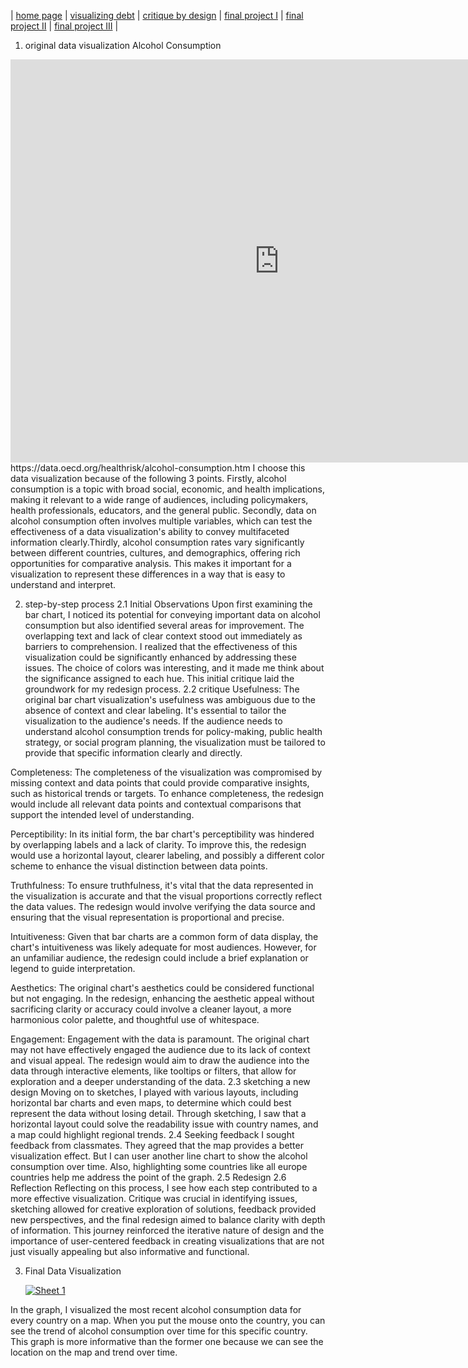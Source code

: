 | [home page](https://cmustudent.github.io/tswd-portfolio-templates/) | [visualizing debt](visualizing-government-debt) | [critique by design](critique-by-design) | [final project I](final-project-part-one) | [final project II](final-project-part-two) | [final project III](final-project-part-three) |
1. original data visualization
Alcohol Consumption
<iframe src="https://data.oecd.org/chart/7l0g" width="860" height="645" style="border: 0" mozallowfullscreen="true" webkitallowfullscreen="true" allowfullscreen="true"><a href="https://data.oecd.org/chart/7l0g" target="_blank">OECD Chart: Alcohol consumption, Total, Litres/capita (aged 15 and over), Annual, 2022</a></iframe>
https://data.oecd.org/healthrisk/alcohol-consumption.htm
I choose this data visualization because of the following 3 points. Firstly, alcohol consumption is a topic with broad social, economic, and health implications, making it relevant to a wide range of audiences, including policymakers, health professionals, educators, and the general public. Secondly, data on alcohol consumption often involves multiple variables, which can test the effectiveness of a data visualization's ability to convey multifaceted information clearly.Thirdly, alcohol consumption rates vary significantly between different countries, cultures, and demographics, offering rich opportunities for comparative analysis. This makes it important for a visualization to represent these differences in a way that is easy to understand and interpret.

2. step-by-step process
2.1 Initial Observations
   Upon first examining the bar chart, I noticed its potential for conveying important data on alcohol consumption but also identified several areas for improvement. The overlapping text and lack of clear context stood out immediately as barriers to comprehension. I realized that the effectiveness of this visualization could be significantly enhanced by addressing these issues. The choice of colors was interesting, and it made me think about the significance assigned to each hue. This initial critique laid the groundwork for my redesign process.
2.2 critique
Usefulness:
The original bar chart visualization's usefulness was ambiguous due to the absence of context and clear labeling. It's essential to tailor the visualization to the audience's needs. If the audience needs to understand alcohol consumption trends for policy-making, public health strategy, or social program planning, the visualization must be tailored to provide that specific information clearly and directly.

Completeness:
The completeness of the visualization was compromised by missing context and data points that could provide comparative insights, such as historical trends or targets. To enhance completeness, the redesign would include all relevant data points and contextual comparisons that support the intended level of understanding.

Perceptibility:
In its initial form, the bar chart's perceptibility was hindered by overlapping labels and a lack of clarity. To improve this, the redesign would use a horizontal layout, clearer labeling, and possibly a different color scheme to enhance the visual distinction between data points.

Truthfulness:
To ensure truthfulness, it's vital that the data represented in the visualization is accurate and that the visual proportions correctly reflect the data values. The redesign would involve verifying the data source and ensuring that the visual representation is proportional and precise.

Intuitiveness:
Given that bar charts are a common form of data display, the chart's intuitiveness was likely adequate for most audiences. However, for an unfamiliar audience, the redesign could include a brief explanation or legend to guide interpretation.

Aesthetics:
The original chart's aesthetics could be considered functional but not engaging. In the redesign, enhancing the aesthetic appeal without sacrificing clarity or accuracy could involve a cleaner layout, a more harmonious color palette, and thoughtful use of whitespace.

Engagement:
Engagement with the data is paramount. The original chart may not have effectively engaged the audience due to its lack of context and visual appeal. The redesign would aim to draw the audience into the data through interactive elements, like tooltips or filters, that allow for exploration and a deeper understanding of the data.
2.3 sketching a new design
Moving on to sketches, I played with various layouts, including horizontal bar charts and even maps, to determine which could best represent the data without losing detail. Through sketching, I saw that a horizontal layout could solve the readability issue with country names, and a map could highlight regional trends.
2.4 Seeking feedback
I sought feedback from classmates. They agreed that the map provides a better visualization effect. But I can user another line chart to show the alcohol consumption over time. Also, highlighting some countries like all europe countries help me address the point of the graph.
2.5 Redesign
2.6 Reflection
Reflecting on this process, I see how each step contributed to a more effective visualization. Critique was crucial in identifying issues, sketching allowed for creative exploration of solutions, feedback provided new perspectives, and the final redesign aimed to balance clarity with depth of information. This journey reinforced the iterative nature of design and the importance of user-centered feedback in creating visualizations that are not just visually appealing but also informative and functional.

3. Final Data Visualization

   <div class='tableauPlaceholder' id='viz1707419531212' style='position: relative'><noscript><a href='#'><img alt='Sheet 1 ' src='https:&#47;&#47;public.tableau.com&#47;static&#47;images&#47;YZ&#47;YZ97W86XT&#47;1_rss.png' style='border: none' /></a></noscript><object class='tableauViz'  style='display:none;'><param name='host_url' value='https%3A%2F%2Fpublic.tableau.com%2F' /> <param name='embed_code_version' value='3' /> <param name='path' value='shared&#47;YZ97W86XT' /> <param name='toolbar' value='yes' /><param name='static_image' value='https:&#47;&#47;public.tableau.com&#47;static&#47;images&#47;YZ&#47;YZ97W86XT&#47;1.png' /> <param name='animate_transition' value='yes' /><param name='display_static_image' value='yes' /><param name='display_spinner' value='yes' /><param name='display_overlay' value='yes' /><param name='display_count' value='yes' /><param name='language' value='en-US' /><param name='filter' value='publish=yes' /></object></div>                
<script type='text/javascript'>                    
   var divElement = document.getElementById('viz1707419531212');                    
   var vizElement = divElement.getElementsByTagName('object')[0];                    vizElement.style.width='100%';
   vizElement.style.height=(divElement.offsetWidth*0.75)+'px';                    
   var scriptElement = document.createElement('script');                    
   scriptElement.src = 'https://public.tableau.com/javascripts/api/viz_v1.js';                    
   vizElement.parentNode.insertBefore(scriptElement, vizElement);                
</script>
In the graph, I visualized the most recent alcohol consumption data for every country on a map. When you put the mouse onto the country, you can see the trend of alcohol consumption over time for this specific country. This graph is more informative than the former one because we can see the location on the map and trend over time.
